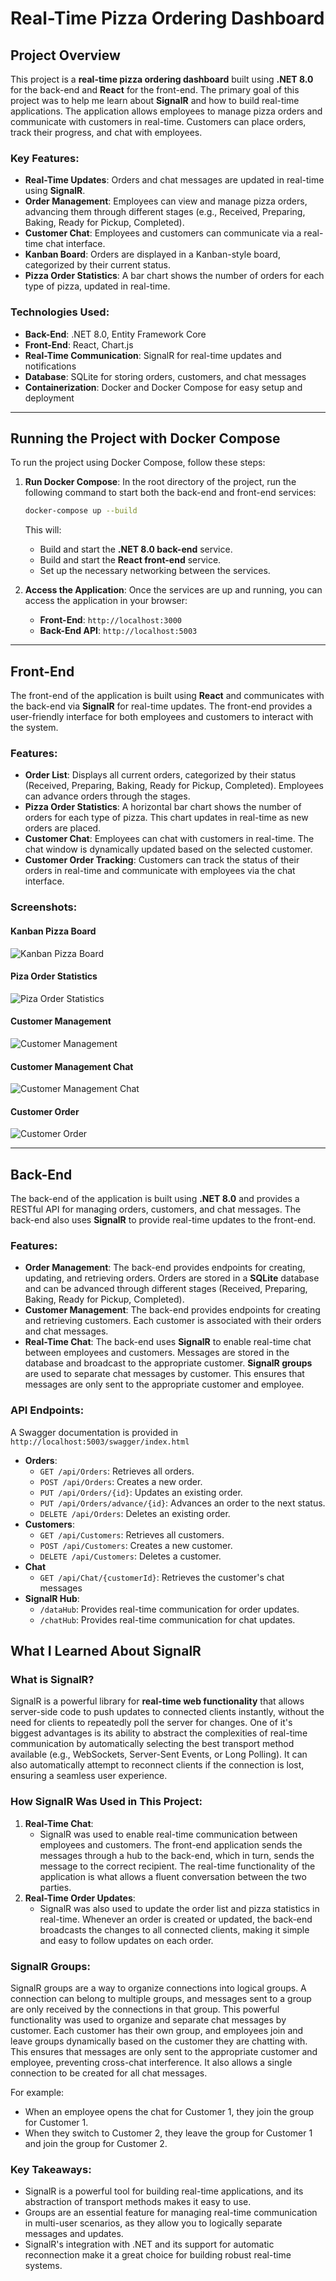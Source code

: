 # Real-Time Pizza Ordering Dashboard

## Project Overview

This project is a **real-time pizza ordering dashboard** built using **.NET 8.0** for the back-end and **React** for the front-end. The primary goal of this project was to help me learn about **SignalR** and how to build real-time applications. The application allows employees to manage pizza orders and communicate with customers in real-time. Customers can place orders, track their progress, and chat with employees.

### Key Features:

-   **Real-Time Updates**: Orders and chat messages are updated in real-time using **SignalR**.
-   **Order Management**: Employees can view and manage pizza orders, advancing them through different stages (e.g., Received, Preparing, Baking, Ready for Pickup, Completed).
-   **Customer Chat**: Employees and customers can communicate via a real-time chat interface.
-   **Kanban Board**: Orders are displayed in a Kanban-style board, categorized by their current status.
-   **Pizza Order Statistics**: A bar chart shows the number of orders for each type of pizza, updated in real-time.

### Technologies Used:

-   **Back-End**: .NET 8.0, Entity Framework Core
-   **Front-End**: React, Chart.js
-   **Real-Time Communication**: SignalR for real-time updates and notifications
-   **Database**: SQLite for storing orders, customers, and chat messages
-   **Containerization**: Docker and Docker Compose for easy setup and deployment

---

## Running the Project with Docker Compose

To run the project using Docker Compose, follow these steps:

1. **Run Docker Compose**:
   In the root directory of the project, run the following command to start both the back-end and front-end services:

    ```bash
    docker-compose up --build
    ```

    This will:

    - Build and start the **.NET 8.0 back-end** service.
    - Build and start the **React front-end** service.
    - Set up the necessary networking between the services.

2. **Access the Application**:
   Once the services are up and running, you can access the application in your browser:

    - **Front-End**: `http://localhost:3000`
    - **Back-End API**: `http://localhost:5003`

---

## Front-End

The front-end of the application is built using **React** and communicates with the back-end via **SignalR** for real-time updates. The front-end provides a user-friendly interface for both employees and customers to interact with the system.

### Features:

-   **Order List**: Displays all current orders, categorized by their status (Received, Preparing, Baking, Ready for Pickup, Completed). Employees can advance orders through the stages.
-   **Pizza Order Statistics**: A horizontal bar chart shows the number of orders for each type of pizza. This chart updates in real-time as new orders are placed.
-   **Customer Chat**: Employees can chat with customers in real-time. The chat window is dynamically updated based on the selected customer.
-   **Customer Order Tracking**: Customers can track the status of their orders in real-time and communicate with employees via the chat interface.

### Screenshots:

#### Kanban Pizza Board

![](./Docs/KanbanBoard.png "Kanban Pizza Board")

#### Piza Order Statistics

![](./Docs/Graph.png "Piza Order Statistics")

#### Customer Management

![](./Docs/CustomerManagement.png "Customer Management")

#### Customer Management Chat

![](./Docs/CustomerManagementChat.png "Customer Management Chat")

#### Customer Order

![](./Docs/CustomerOrder.png "Customer Order")

---

## Back-End

The back-end of the application is built using **.NET 8.0** and provides a RESTful API for managing orders, customers, and chat messages. The back-end also uses **SignalR** to provide real-time updates to the front-end.

### Features:

-   **Order Management**: The back-end provides endpoints for creating, updating, and retrieving orders. Orders are stored in a **SQLite** database and can be advanced through different stages (Received, Preparing, Baking, Ready for Pickup, Completed).
-   **Customer Management**: The back-end provides endpoints for creating and retrieving customers. Each customer is associated with their orders and chat messages.
-   **Real-Time Chat**: The back-end uses **SignalR** to enable real-time chat between employees and customers. Messages are stored in the database and broadcast to the appropriate customer. **SignalR groups** are used to separate chat messages by customer. This ensures that messages are only sent to the appropriate customer and employee.

### API Endpoints:

A Swagger documentation is provided in `http://localhost:5003/swagger/index.html`

-   **Orders**:
    -   `GET /api/Orders`: Retrieves all orders.
    -   `POST /api/Orders`: Creates a new order.
    -   `PUT /api/Orders/{id}`: Updates an existing order.
    -   `PUT /api/Orders/advance/{id}`: Advances an order to the next status.
    -   `DELETE /api/Orders`: Deletes an existing order.
-   **Customers**:
    -   `GET /api/Customers`: Retrieves all customers.
    -   `POST /api/Customers`: Creates a new customer.
    -   `DELETE /api/Customers`: Deletes a customer.
-   **Chat**
    -   `GET /api/Chat/{customerId}`: Retrieves the customer's chat messages
-   **SignalR Hub**:
    -   `/dataHub`: Provides real-time communication for order updates.
    -   `/chatHub`: Provides real-time communication for chat updates.

## What I Learned About SignalR

### What is SignalR?

SignalR is a powerful library for **real-time web functionality** that allows server-side code to push updates to connected clients instantly, without the need for clients to repeatedly poll the server for changes. One of it's biggest advantages is its ability to abstract the complexities of real-time communication by automatically selecting the best transport method available (e.g., WebSockets, Server-Sent Events, or Long Polling). It can also automatically attempt to reconnect clients if the connection is lost, ensuring a seamless user experience.

### How SignalR Was Used in This Project:

1. **Real-Time Chat**:
    - SignalR was used to enable real-time communication between employees and customers. The front-end application sends the messages through a hub to the back-end, which in turn, sends the message to the correct recipient. The real-time functionality of the application is what allows a fluent conversation between the two parties.
2. **Real-Time Order Updates**:
    - SignalR was also used to update the order list and pizza statistics in real-time. Whenever an order is created or updated, the back-end broadcasts the changes to all connected clients, making it simple and easy to follow updates on each order.

### SignalR Groups:

SignalR groups are a way to organize connections into logical groups. A connection can belong to multiple groups, and messages sent to a group are only received by the connections in that group. This powerful functionality was used to organize and separate chat messages by customer. Each customer has their own group, and employees join and leave groups dynamically based on the customer they are chatting with. This ensures that messages are only sent to the appropriate customer and employee, preventing cross-chat interference. It also allows a single connection to be created for all chat messages.

For example:

-   When an employee opens the chat for Customer 1, they join the group for Customer 1.
-   When they switch to Customer 2, they leave the group for Customer 1 and join the group for Customer 2.

### Key Takeaways:

-   SignalR is a powerful tool for building real-time applications, and its abstraction of transport methods makes it easy to use.
-   Groups are an essential feature for managing real-time communication in multi-user scenarios, as they allow you to logically separate messages and updates.
-   SignalR's integration with .NET and its support for automatic reconnection make it a great choice for building robust real-time systems.
